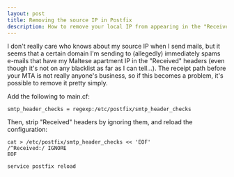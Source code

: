 ```yaml
---
layout: post
title: Removing the source IP in Postfix
description: How to remove your local IP from appearing in the "Received" headers when using Postfix.
---
```


I don't really care who knows about my source IP when I send mails, but it
seems that a certain domain I'm sending to (allegedly) immediately spams
e-mails that have my Maltese apartment IP in the "Received" headers (even
though it's not on any blacklist as far as I can tell...). The receipt path
before your MTA is not really anyone's business, so if this becomes a problem,
it's possible to remove it pretty simply.

Add the following to main.cf:

    smtp_header_checks = regexp:/etc/postfix/smtp_header_checks

Then, strip "Received" headers by ignoring them, and reload the configuration:

    cat > /etc/postfix/smtp_header_checks << 'EOF'
    /^Received:/ IGNORE
    EOF

    service postfix reload
